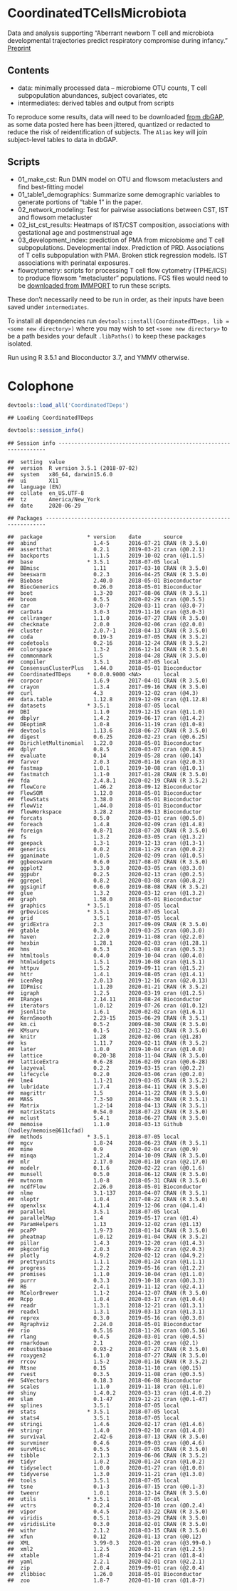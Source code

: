 CoordinatedTCellsMicrobiota
================

Data and analysis supporting “Aberrant newborn T cell and microbiota
developmental trajectories predict respiratory compromise during
infancy.” [Preprint](https://www.biorxiv.org/content/10.1101/736090v2)

## Contents

  - data: minimally processed data – microbiome OTU counts, T cell
    subpopulation abundances, subject covariates, etc
  - intermediates: derived tables and output from scripts

To reproduce some results, data will need to be downloaded [from
dbGAP](https://www.ncbi.nlm.nih.gov/projects/gap/cgi-bin/study.cgi?study_id=phs001347.v2.p1),
as some data posted here has been jittered, quantized or redacted to
reduce the risk of reidentification of subjects. The `Alias` key will
join subject-level tables to data in dbGAP.

## Scripts

  - 01\_make\_cst: Run DMN model on OTU and flowsom metaclusters and
    find best-fitting model
  - 01\_table1\_demographics: Summarize some demographic variables to
    generate portions of “table 1” in the paper.
  - 02\_network\_modeling: Test for pairwise associations between CST,
    IST and flowsom metacluster
  - 02\_ist\_cst\_results: Heatmaps of IST/CST composition, associations
    with gestational age and postmenstrual age
  - 03\_development\_index: prediction of PMA from microbiome and T cell
    subpopulations. Developmental index. Prediction of PRD. Associations
    of T cells subpopulation with PMA. Broken stick regression models.
    IST associations with perinatal exposures.
  - flowcytometry: scripts for processing T cell flow cytometry
    (TPHE/ICS) to produce flowsom “metacluster” populations. FCS files
    would need to be [downloaded from
    IMMPORT](https://browser.immport.org/browser?path=SDY1302) to run
    these scripts.

These don’t necessarily need to be run in order, as their inputs have
been saved under `intermediates`.

To install all dependencies run `devtools::install(CoordinatedTDeps, lib
= <some new directory>)` where you may wish to set `<some new
directory>` to be a path besides your default `.libPaths()` to keep
these packages isolated.

Run using R 3.5.1 and Bioconductor 3.7, and YMMV
    otherwise.

# Colophone

``` r
devtools::load_all('CoordinatedTDeps')
```

    ## Loading CoordinatedTDeps

``` r
devtools::session_info()
```

    ## Session info ------------------------------------------------------------------

    ##  setting  value                       
    ##  version  R version 3.5.1 (2018-07-02)
    ##  system   x86_64, darwin15.6.0        
    ##  ui       X11                         
    ##  language (EN)                        
    ##  collate  en_US.UTF-8                 
    ##  tz       America/New_York            
    ##  date     2020-06-29

    ## Packages ----------------------------------------------------------------------

    ##  package              * version    date       source                         
    ##  abind                  1.4-5      2016-07-21 CRAN (R 3.5.0)                 
    ##  assertthat             0.2.1      2019-03-21 cran (@0.2.1)                  
    ##  backports              1.1.5      2019-10-02 cran (@1.1.5)                  
    ##  base                 * 3.5.1      2018-07-05 local                          
    ##  BBmisc                 1.11       2017-03-10 CRAN (R 3.5.0)                 
    ##  beeswarm               0.2.3      2016-04-25 CRAN (R 3.5.0)                 
    ##  Biobase                2.40.0     2018-05-01 Bioconductor                   
    ##  BiocGenerics           0.26.0     2018-05-01 Bioconductor                   
    ##  boot                   1.3-20     2017-08-06 CRAN (R 3.5.1)                 
    ##  broom                  0.5.5      2020-02-29 cran (@0.5.5)                  
    ##  car                    3.0-7      2020-03-11 cran (@3.0-7)                  
    ##  carData                3.0-3      2019-11-16 cran (@3.0-3)                  
    ##  cellranger             1.1.0      2016-07-27 CRAN (R 3.5.0)                 
    ##  checkmate              2.0.0      2020-02-06 cran (@2.0.0)                  
    ##  cluster                2.0.7-1    2018-04-13 CRAN (R 3.5.0)                 
    ##  coda                   0.19-3     2019-07-05 CRAN (R 3.5.2)                 
    ##  codetools              0.2-16     2018-12-24 CRAN (R 3.5.2)                 
    ##  colorspace             1.3-2      2016-12-14 CRAN (R 3.5.0)                 
    ##  commonmark             1.5        2018-04-28 CRAN (R 3.5.0)                 
    ##  compiler               3.5.1      2018-07-05 local                          
    ##  ConsensusClusterPlus   1.44.0     2018-05-01 Bioconductor                   
    ##  CoordinatedTDeps     * 0.0.0.9000 <NA>       local                          
    ##  corpcor                1.6.9      2017-04-01 CRAN (R 3.5.0)                 
    ##  crayon                 1.3.4      2017-09-16 CRAN (R 3.5.0)                 
    ##  curl                   4.3        2019-12-02 cran (@4.3)                    
    ##  data.table             1.12.8     2019-12-09 cran (@1.12.8)                 
    ##  datasets             * 3.5.1      2018-07-05 local                          
    ##  DBI                    1.1.0      2019-12-15 cran (@1.1.0)                  
    ##  dbplyr                 1.4.2      2019-06-17 cran (@1.4.2)                  
    ##  DEoptimR               1.0-8      2016-11-19 cran (@1.0-8)                  
    ##  devtools               1.13.6     2018-06-27 CRAN (R 3.5.0)                 
    ##  digest                 0.6.25     2020-02-23 cran (@0.6.25)                 
    ##  DirichletMultinomial   1.22.0     2018-05-01 Bioconductor                   
    ##  dplyr                  0.8.5      2020-03-07 cran (@0.8.5)                  
    ##  evaluate               0.14       2019-05-28 cran (@0.14)                   
    ##  farver                 2.0.3      2020-01-16 cran (@2.0.3)                  
    ##  fastmap                1.0.1      2019-10-08 cran (@1.0.1)                  
    ##  fastmatch              1.1-0      2017-01-28 CRAN (R 3.5.0)                 
    ##  fda                    2.4.8.1    2020-02-19 CRAN (R 3.5.2)                 
    ##  flowCore               1.46.2     2018-09-12 Bioconductor                   
    ##  FlowSOM                1.12.0     2018-05-01 Bioconductor                   
    ##  flowStats              3.38.0     2018-05-01 Bioconductor                   
    ##  flowViz                1.44.0     2018-05-01 Bioconductor                   
    ##  flowWorkspace          3.28.2     2018-09-13 Bioconductor                   
    ##  forcats                0.5.0      2020-03-01 cran (@0.5.0)                  
    ##  foreach                1.4.8      2020-02-09 cran (@1.4.8)                  
    ##  foreign                0.8-71     2018-07-20 CRAN (R 3.5.0)                 
    ##  fs                     1.3.2      2020-03-05 cran (@1.3.2)                  
    ##  geepack                1.3-1      2019-12-13 cran (@1.3-1)                  
    ##  generics               0.0.2      2018-11-29 cran (@0.0.2)                  
    ##  gganimate              1.0.5      2020-02-09 cran (@1.0.5)                  
    ##  ggbeeswarm             0.6.0      2017-08-07 CRAN (R 3.5.0)                 
    ##  ggplot2                3.3.0      2020-03-05 cran (@3.3.0)                  
    ##  ggpubr                 0.2.5      2020-02-13 cran (@0.2.5)                  
    ##  ggrepel                0.8.2      2020-03-08 cran (@0.8.2)                  
    ##  ggsignif               0.6.0      2019-08-08 CRAN (R 3.5.2)                 
    ##  glue                   1.3.2      2020-03-12 cran (@1.3.2)                  
    ##  graph                  1.58.0     2018-05-01 Bioconductor                   
    ##  graphics             * 3.5.1      2018-07-05 local                          
    ##  grDevices            * 3.5.1      2018-07-05 local                          
    ##  grid                   3.5.1      2018-07-05 local                          
    ##  gridExtra              2.3        2017-09-09 CRAN (R 3.5.0)                 
    ##  gtable                 0.3.0      2019-03-25 cran (@0.3.0)                  
    ##  haven                  2.2.0      2019-11-08 cran (@2.2.0)                  
    ##  hexbin                 1.28.1     2020-02-03 cran (@1.28.1)                 
    ##  hms                    0.5.3      2020-01-08 cran (@0.5.3)                  
    ##  htmltools              0.4.0      2019-10-04 cran (@0.4.0)                  
    ##  htmlwidgets            1.5.1      2019-10-08 cran (@1.5.1)                  
    ##  httpuv                 1.5.2      2019-09-11 cran (@1.5.2)                  
    ##  httr                   1.4.1      2019-08-05 cran (@1.4.1)                  
    ##  icenReg                2.0.13     2019-12-16 cran (@2.0.13)                 
    ##  IDPmisc                1.1.20     2020-01-21 CRAN (R 3.5.2)                 
    ##  igraph                 1.2.5      2020-03-19 cran (@1.2.5)                  
    ##  IRanges                2.14.11    2018-08-24 Bioconductor                   
    ##  iterators              1.0.12     2019-07-26 cran (@1.0.12)                 
    ##  jsonlite               1.6.1      2020-02-02 cran (@1.6.1)                  
    ##  KernSmooth             2.23-15    2015-06-29 CRAN (R 3.5.1)                 
    ##  km.ci                  0.5-2      2009-08-30 CRAN (R 3.5.0)                 
    ##  KMsurv                 0.1-5      2012-12-03 CRAN (R 3.5.0)                 
    ##  knitr                  1.28       2020-02-06 cran (@1.28)                   
    ##  ks                     1.11.7     2020-02-11 CRAN (R 3.5.2)                 
    ##  later                  1.0.0      2019-10-04 cran (@1.0.0)                  
    ##  lattice                0.20-38    2018-11-04 CRAN (R 3.5.0)                 
    ##  latticeExtra           0.6-28     2016-02-09 cran (@0.6-28)                 
    ##  lazyeval               0.2.2      2019-03-15 cran (@0.2.2)                  
    ##  lifecycle              0.2.0      2020-03-06 cran (@0.2.0)                  
    ##  lme4                   1.1-21     2019-03-05 CRAN (R 3.5.2)                 
    ##  lubridate              1.7.4      2018-04-11 CRAN (R 3.5.0)                 
    ##  magrittr               1.5        2014-11-22 CRAN (R 3.5.0)                 
    ##  MASS                   7.3-50     2018-04-30 CRAN (R 3.5.1)                 
    ##  Matrix                 1.2-14     2018-04-13 CRAN (R 3.5.1)                 
    ##  matrixStats            0.54.0     2018-07-23 CRAN (R 3.5.0)                 
    ##  mclust                 5.4.1      2018-06-27 CRAN (R 3.5.0)                 
    ##  memoise                1.1.0      2018-03-13 Github (hadley/memoise@611cfad)
    ##  methods              * 3.5.1      2018-07-05 local                          
    ##  mgcv                   1.8-24     2018-06-23 CRAN (R 3.5.1)                 
    ##  mime                   0.9        2020-02-04 cran (@0.9)                    
    ##  minqa                  1.2.4      2014-10-09 CRAN (R 3.5.0)                 
    ##  mlr                    2.17.0     2020-01-10 cran (@2.17.0)                 
    ##  modelr                 0.1.6      2020-02-22 cran (@0.1.6)                  
    ##  munsell                0.5.0      2018-06-12 CRAN (R 3.5.0)                 
    ##  mvtnorm                1.0-8      2018-05-31 CRAN (R 3.5.0)                 
    ##  ncdfFlow               2.26.0     2018-05-01 Bioconductor                   
    ##  nlme                   3.1-137    2018-04-07 CRAN (R 3.5.1)                 
    ##  nloptr                 1.0.4      2017-08-22 CRAN (R 3.5.0)                 
    ##  openxlsx               4.1.4      2019-12-06 cran (@4.1.4)                  
    ##  parallel               3.5.1      2018-07-05 local                          
    ##  parallelMap            1.4        2019-05-17 cran (@1.4)                    
    ##  ParamHelpers           1.13       2019-12-02 cran (@1.13)                   
    ##  pcaPP                  1.9-73     2018-01-14 CRAN (R 3.5.0)                 
    ##  pheatmap               1.0.12     2019-01-04 CRAN (R 3.5.2)                 
    ##  pillar                 1.4.3      2019-12-20 cran (@1.4.3)                  
    ##  pkgconfig              2.0.3      2019-09-22 cran (@2.0.3)                  
    ##  plotly                 4.9.2      2020-02-12 cran (@4.9.2)                  
    ##  prettyunits            1.1.1      2020-01-24 cran (@1.1.1)                  
    ##  progress               1.2.2      2019-05-16 cran (@1.2.2)                  
    ##  promises               1.1.0      2019-10-04 cran (@1.1.0)                  
    ##  purrr                  0.3.3      2019-10-18 cran (@0.3.3)                  
    ##  R6                     2.4.1      2019-11-12 cran (@2.4.1)                  
    ##  RColorBrewer           1.1-2      2014-12-07 CRAN (R 3.5.0)                 
    ##  Rcpp                   1.0.4      2020-03-17 cran (@1.0.4)                  
    ##  readr                  1.3.1      2018-12-21 cran (@1.3.1)                  
    ##  readxl                 1.3.1      2019-03-13 cran (@1.3.1)                  
    ##  reprex                 0.3.0      2019-05-16 cran (@0.3.0)                  
    ##  Rgraphviz              2.24.0     2018-05-01 Bioconductor                   
    ##  rio                    0.5.16     2018-11-26 cran (@0.5.16)                 
    ##  rlang                  0.4.5      2020-03-01 cran (@0.4.5)                  
    ##  rmarkdown              2.1        2020-01-20 cran (@2.1)                    
    ##  robustbase             0.93-2     2018-07-27 CRAN (R 3.5.0)                 
    ##  roxygen2               6.1.0      2018-07-27 CRAN (R 3.5.0)                 
    ##  rrcov                  1.5-2      2020-01-16 CRAN (R 3.5.2)                 
    ##  Rtsne                  0.15       2018-11-10 cran (@0.15)                   
    ##  rvest                  0.3.5      2019-11-08 cran (@0.3.5)                  
    ##  S4Vectors              0.18.3     2018-06-08 Bioconductor                   
    ##  scales                 1.1.0      2019-11-18 cran (@1.1.0)                  
    ##  shiny                  1.4.0.2    2020-03-13 cran (@1.4.0.2)                
    ##  slam                   0.1-47     2019-12-21 cran (@0.1-47)                 
    ##  splines                3.5.1      2018-07-05 local                          
    ##  stats                * 3.5.1      2018-07-05 local                          
    ##  stats4                 3.5.1      2018-07-05 local                          
    ##  stringi                1.4.6      2020-02-17 cran (@1.4.6)                  
    ##  stringr                1.4.0      2019-02-10 cran (@1.4.0)                  
    ##  survival               2.42-6     2018-07-13 CRAN (R 3.5.0)                 
    ##  survminer              0.4.6      2019-09-03 cran (@0.4.6)                  
    ##  survMisc               0.5.5      2018-07-05 CRAN (R 3.5.0)                 
    ##  tibble                 2.1.3      2019-06-06 CRAN (R 3.5.2)                 
    ##  tidyr                  1.0.2      2020-01-24 cran (@1.0.2)                  
    ##  tidyselect             1.0.0      2020-01-27 cran (@1.0.0)                  
    ##  tidyverse              1.3.0      2019-11-21 cran (@1.3.0)                  
    ##  tools                  3.5.1      2018-07-05 local                          
    ##  tsne                   0.1-3      2016-07-15 cran (@0.1-3)                  
    ##  tweenr                 1.0.1      2018-12-14 CRAN (R 3.5.0)                 
    ##  utils                * 3.5.1      2018-07-05 local                          
    ##  vctrs                  0.2.4      2020-03-10 cran (@0.2.4)                  
    ##  vipor                  0.4.5      2017-03-22 CRAN (R 3.5.0)                 
    ##  viridis                0.5.1      2018-03-29 CRAN (R 3.5.0)                 
    ##  viridisLite            0.3.0      2018-02-01 CRAN (R 3.5.0)                 
    ##  withr                  2.1.2      2018-03-15 CRAN (R 3.5.0)                 
    ##  xfun                   0.12       2020-01-13 cran (@0.12)                   
    ##  XML                    3.99-0.3   2020-01-20 cran (@3.99-0.)                
    ##  xml2                   1.2.5      2020-03-11 cran (@1.2.5)                  
    ##  xtable                 1.8-4      2019-04-21 cran (@1.8-4)                  
    ##  yaml                   2.2.1      2020-02-01 cran (@2.2.1)                  
    ##  zip                    2.0.4      2019-09-01 cran (@2.0.4)                  
    ##  zlibbioc               1.26.0     2018-05-01 Bioconductor                   
    ##  zoo                    1.8-7      2020-01-10 cran (@1.8-7)
